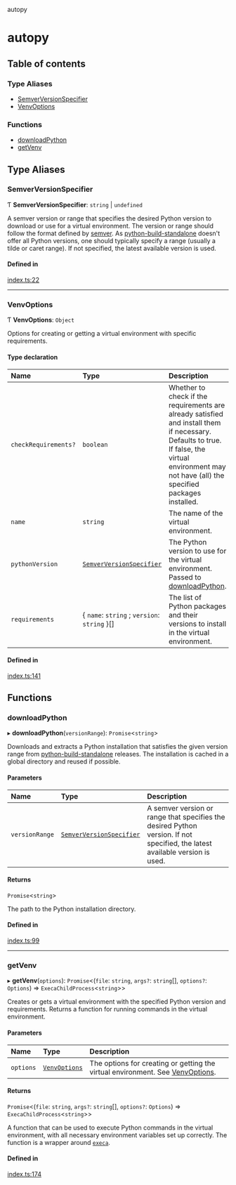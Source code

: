 autopy

# autopy

## Table of contents

### Type Aliases

- [SemverVersionSpecifier](README.md#semverversionspecifier)
- [VenvOptions](README.md#venvoptions)

### Functions

- [downloadPython](README.md#downloadpython)
- [getVenv](README.md#getvenv)

## Type Aliases

### SemverVersionSpecifier

Ƭ **SemverVersionSpecifier**: `string` \| `undefined`

A semver version or range that specifies the desired Python version to download or use for a virtual environment. The
version or range should follow the format defined by [semver](https://www.npmjs.com/package/semver). As
[python-build-standalone](https://github.com/indygreg/python-build-standalone) doesn't offer all Python versions, one
should typically specify a range (usually a tilde or caret range). If not specified, the latest available version is
used.

#### Defined in

[index.ts:22](https://github.com/tweaselORG/autopy/blob/main/src/index.ts#L22)

___

### VenvOptions

Ƭ **VenvOptions**: `Object`

Options for creating or getting a virtual environment with specific requirements.

#### Type declaration

| Name | Type | Description |
| :------ | :------ | :------ |
| `checkRequirements?` | `boolean` | Whether to check if the requirements are already satisfied and install them if necessary. Defaults to true. If false, the virtual environment may not have (all) the specified packages installed. |
| `name` | `string` | The name of the virtual environment. |
| `pythonVersion` | [`SemverVersionSpecifier`](README.md#semverversionspecifier) | The Python version to use for the virtual environment. Passed to [downloadPython](README.md#downloadpython). |
| `requirements` | { `name`: `string` ; `version`: `string`  }[] | The list of Python packages and their versions to install in the virtual environment. |

#### Defined in

[index.ts:141](https://github.com/tweaselORG/autopy/blob/main/src/index.ts#L141)

## Functions

### downloadPython

▸ **downloadPython**(`versionRange`): `Promise`<`string`\>

Downloads and extracts a Python installation that satisfies the given version range from
[python-build-standalone](https://github.com/indygreg/python-build-standalone) releases. The installation is cached
in a global directory and reused if possible.

#### Parameters

| Name | Type | Description |
| :------ | :------ | :------ |
| `versionRange` | [`SemverVersionSpecifier`](README.md#semverversionspecifier) | A semver version or range that specifies the desired Python version. If not specified, the latest available version is used. |

#### Returns

`Promise`<`string`\>

The path to the Python installation directory.

#### Defined in

[index.ts:99](https://github.com/tweaselORG/autopy/blob/main/src/index.ts#L99)

___

### getVenv

▸ **getVenv**(`options`): `Promise`<(`file`: `string`, `args?`: `string`[], `options?`: `Options`) => `ExecaChildProcess`<`string`\>\>

Creates or gets a virtual environment with the specified Python version and requirements. Returns a function for
running commands in the virtual environment.

#### Parameters

| Name | Type | Description |
| :------ | :------ | :------ |
| `options` | [`VenvOptions`](README.md#venvoptions) | The options for creating or getting the virtual environment. See [VenvOptions](README.md#venvoptions). |

#### Returns

`Promise`<(`file`: `string`, `args?`: `string`[], `options?`: `Options`) => `ExecaChildProcess`<`string`\>\>

A function that can be used to execute Python commands in the virtual environment, with all necessary
  environment variables set up correctly. The function is a wrapper around
  [`execa`](https://github.com/sindresorhus/execa).

#### Defined in

[index.ts:174](https://github.com/tweaselORG/autopy/blob/main/src/index.ts#L174)
